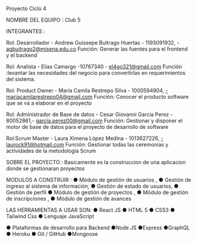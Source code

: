 

Proyecto Ciclo 4



NOMBRE DEL EQUIPO : Club 5



INTEGRANTES : 

Rol:  Desarrollador - Andrew Guissepe Buitrago Huertas - 1193091932,   -  agbuitrago2@misena.edu.co
Función: Generar las fuentes para el frontend y el backend


Rol: Analista - Elias Camargo -10767340 - el4go321@gmail.com
Función :levantar las necesidades del negocio para convertirlas en requerimientos del sistema.


Rol: Product Owner - María Camila Restrepo Silva - 1000594904, -mariacamilarestrepo04@gmail.com
Función: Conocer el producto software que se va a elaborar en el proyecto 

Rol: Administrador de Base de datos - Cesar Giovanni Garcia Perez - 80052861,- garcia.perez00@gmail.com
Función: Gestionar y disponer el motor de base de datos para el proyecto de desarrollo de software 


Rol:Scrum Master - Laura Ximena López Medina - 1013627226, -laurock91@hotmail.com
Función: Gestionar todas las ceremonias y actividades de la metodología Scrum 


SOBRE EL PROYECTO : Basicamente es la construccion de una aplicacion donde se gestionaran proyectos


MODULOS A CONSTRUIR : ● Módulo de gestión de usuarios , ● Gestión de ingreso al sistema de información, 
● Gestión de estado de usuarios, ● Gestión de perfil ● Módulo de gestión de proyectos , ● Módulo de gestión de inscripciones , ● Módulo de gestión de avances


LAS HERRAMIENTAS A USAR SON: ● React JS ● HTML 5 ● CSS3 ● Tailwind Css ● Lenguaje JavaScript 

● Plataformas de desarrollo para Backend  ●Node JS ●Express ●GraphQL  ● Heroku ● Git / GitHub  ●Mongoose





















